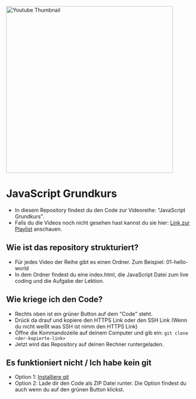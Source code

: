 <img src="https://github.com/SchreibCode/<repository-name>/blob/main/img/<img-name>" width="450" alt="Youtube Thumbnail"/>

# JavaScript Grundkurs

-   In diesem Repository findest du den Code zur Videoreihe: "JavaScript Grundkurs".
-   Falls du die Videos noch nicht gesehen hast kannst du sie hier:
    [Link zur Playlist](https://www.youtube.com) anschauen.

## Wie ist das repository strukturiert?

-   Für jedes Video der Reihe gibt es einen Ordner. Zum Beispiel: 01-hello-world
-   In dem Ordner findest du eine index.html, die JavaScript Datei zum live coding und die Aufgabe der Lektion.

## Wie kriege ich den Code?

-   Rechts oben ist ein grüner Button auf dem "Code" steht.
-   Drück da drauf und kopiere den HTTPS Link oder den SSH Link (Wenn du nicht weißt was SSH ist nimm den HTTPS Link)
-   Öffne die Kommandozeile auf deinem Computer und gib ein: `git clone <der-kopierte-link>`
-   Jetzt wird das Repository auf deinen Rechner runtergeladen.

## Es funktioniert nicht / Ich habe kein git

-   Option 1: [Installiere git](https://www.atlassian.com/de/git/tutorials/install-git)
-   Option 2: Lade dir den Code als ZIP Datei runter. Die Option findest du auch wenn du auf den grünen Button klickst.
